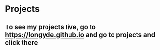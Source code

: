 # Projects
## To see my projects live, go to https://longyde.github.io and go to projects and click there
